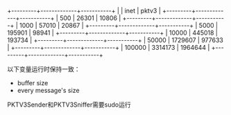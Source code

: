 +---------+-------------+-----------+
|         |   inet      |   pktv3   |
+---------+-------------+-----------+
| 500     |   26301     |   10806   |
+---------+-------------+-----------+
| 1000    |   57010     |   20867   |
+---------+-------------+-----------+
| 5000    |   195901    |   98941   |
+---------+-------------+-----------+
| 10000   |   445018    |   193734  |
+---------+-------------+-----------+
| 50000   |   1729607   |   977633  |
+---------+-------------+-----------+
| 100000  |   3314173   |   1964644 |
+---------+-------------+-----------+

以下变量运行时保持一致：

* buffer size
* every message's size


PKTV3Sender和PKTV3Sniffer需要sudo运行
